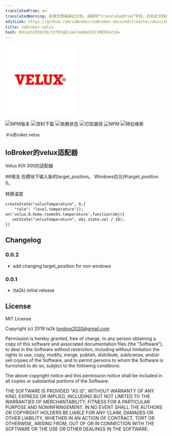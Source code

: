 ```yaml
---
translatedFrom: en
translatedWarning: 如果您想编辑此文档，请删除“translatedFrom”字段，否则此文档将再次自动翻译
editLink: https://github.com/ioBroker/ioBroker.docs/edit/master/docs/zh-cn/adapterref/iobroker.velux/README.md
title: ioBroker.velux
hash: Rdrp2GJ5SQJIK/StfKJqEs1mxlmmbm3CGTJMEIN+2jU=
---
```

![商标](../../../en/adapterref/iobroker.velux/admin/velux.png)

![NPM版本](http://img.shields.io/npm/v/iobroker.velux.svg)
![资料下载](https://img.shields.io/npm/dm/iobroker.velux.svg)
![依赖状态](https://img.shields.io/david/ta2k/iobroker.velux.svg)
![已知漏洞](https://snyk.io/test/github/ta2k/ioBroker.velux/badge.svg)
![NPM](https://nodei.co/npm/iobroker.velux.png?downloads=true)
![特拉维斯](http://img.shields.io/travis/ta2k/ioBroker.velux/master.svg)

＃ioBroker.velux
## IoBroker的velux适配器
Velux KIX 300的适配器

##用法
在模块下输入新的target_position。 Windows仅允许target_position 0。

转换温度

```
createState("veluxTemperature", 0,{
    "role": "level.temperature"});
on('velux.0.home.rooms01.temperature',function(obj){
   setState("veluxTemperature", obj.state.val / 10);
})
```

## Changelog

### 0.0.2

* add changing target_position for non windows  
  
### 0.0.1

* (ta2k) initial release

## License

MIT License

Copyright (c) 2019 ta2k <tombox2020@gmail.com>

Permission is hereby granted, free of charge, to any person obtaining a copy
of this software and associated documentation files (the "Software"), to deal
in the Software without restriction, including without limitation the rights
to use, copy, modify, merge, publish, distribute, sublicense, and/or sell
copies of the Software, and to permit persons to whom the Software is
furnished to do so, subject to the following conditions:

The above copyright notice and this permission notice shall be included in all
copies or substantial portions of the Software.

THE SOFTWARE IS PROVIDED "AS IS", WITHOUT WARRANTY OF ANY KIND, EXPRESS OR
IMPLIED, INCLUDING BUT NOT LIMITED TO THE WARRANTIES OF MERCHANTABILITY,
FITNESS FOR A PARTICULAR PURPOSE AND NONINFRINGEMENT. IN NO EVENT SHALL THE
AUTHORS OR COPYRIGHT HOLDERS BE LIABLE FOR ANY CLAIM, DAMAGES OR OTHER
LIABILITY, WHETHER IN AN ACTION OF CONTRACT, TORT OR OTHERWISE, ARISING FROM,
OUT OF OR IN CONNECTION WITH THE SOFTWARE OR THE USE OR OTHER DEALINGS IN THE
SOFTWARE.